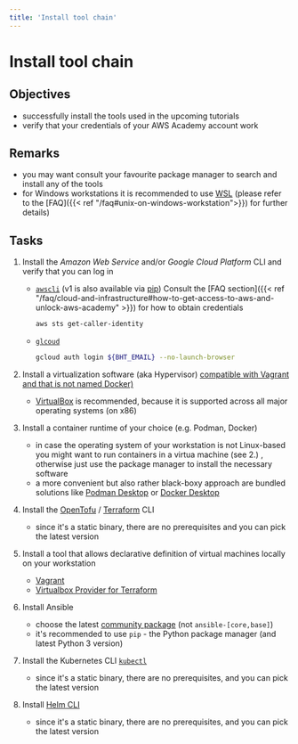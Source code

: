 ```yaml
---
title: 'Install tool chain'
---
```



Install tool chain
==================


## Objectives

* successfully install the tools used in the upcoming tutorials
* verify that your credentials of your AWS Academy account work


## Remarks

* you may want consult your favourite package manager to search and install any of the tools
* for Windows workstations it is recommended to use [WSL](https://docs.microsoft.com/en-us/windows/wsl/install)
  (please refer to the [FAQ]({{< ref "/faq#unix-on-windows-workstation">}})
  for further details)


## Tasks

1. Install the *Amazon Web Service* and/or *Google Cloud Platform* CLI and verify that you can log in

    * [`awscli`](https://docs.aws.amazon.com/cli/latest/userguide/cli-chap-install.html) (v1 is also available via [pip](https://pypi.org/project/awscli/))
      Consult the [FAQ section]({{< ref "/faq/cloud-and-infrastructure#how-to-get-access-to-aws-and-unlock-aws-academy" >}})
      for how to obtain credentials

      ```bash
      aws sts get-caller-identity
      ```

    * [`glcoud`](https://cloud.google.com/sdk/docs/install)

      ```bash
      gcloud auth login ${BHT_EMAIL} --no-launch-browser 
      ```


2. Install a virtualization software (aka Hypervisor) [compatible with Vagrant and that is not named Docker)](https://www.vagrantup.com/docs/providers)

    * [VirtualBox](https://www.virtualbox.org/wiki/Downloads) is recommended, because it is supported across all major
      operating systems (on x86)


3. Install a container runtime of your choice (e.g. Podman, Docker)
   
    * in case the operating system of your workstation is not Linux-based you might want to run containers in a virtua
      machine (see 2.) , otherwise just use the package manager to install the necessary software
    * a more convenient but also rather black-boxy approach are bundled solutions like
      [Podman Desktop](https://podman-desktop.io/docs/Installation) or [Docker Desktop](https://docs.docker.com/desktop/)


4. Install the [OpenTofu](https://opentofu.org/docs/cli/) / [Terraform](https://learn.hashicorp.com/tutorials/terraform/install-cli) CLI

    * since it's a static binary, there are no prerequisites and you can pick the latest version


5. Install a tool that allows declarative definition of virtual machines locally on your workstation

    * [Vagrant](https://www.vagrantup.com/docs/installation)
    * [Virtualbox Provider for Terraform](https://registry.terraform.io/providers/terra-farm/virtualbox/latest/docs)


6. Install Ansible

    * choose the latest [community package](https://docs.ansible.com/ansible/latest/installation_guide/intro_installation.html#installing-the-ansible-community-package)
      (not `ansible-[core,base]`)
    * it's recommended to use `pip` - the Python package manager (and latest Python 3 version)


7. Install the Kubernetes CLI [`kubectl`](https://kubernetes.io/docs/tasks/tools/#kubectl)

    * since it's a static binary, there are no prerequisites, and you can pick the latest version


8. Install [Helm CLI](https://helm.sh/docs/intro/install/)

    * since it's a static binary, there are no prerequisites, and you can pick the latest version
